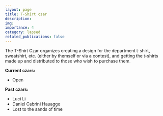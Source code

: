 ```yaml
---
layout: page
title: T-Shirt czar
description:
img:
importance: 4
category: lapsed
related_publications: false
---
```


The T-Shirt Czar organizes creating a design for the department t-shirt, sweatshirt, etc. (either by themself or via a contest), and getting the t-shirts made up and distributed to those who wish to purchase them.

**Current czars:**

- Open

**Past czars:**

- Luci Li
- Daniel Cabrini Hauagge
- Lost to the sands of time

